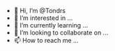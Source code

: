 - 👋 Hi, I’m @Tondrs
- 👀 I’m interested in ...
- 🌱 I’m currently learning ...
- 💞️ I’m looking to collaborate on ...
- 📫 How to reach me ...

<!---
Tondrs/Tondrs is a ✨ special ✨ repository because its `README.md` (this file) appears on your GitHub profile.
You can click the Preview link to take a look at your changes.
--->

